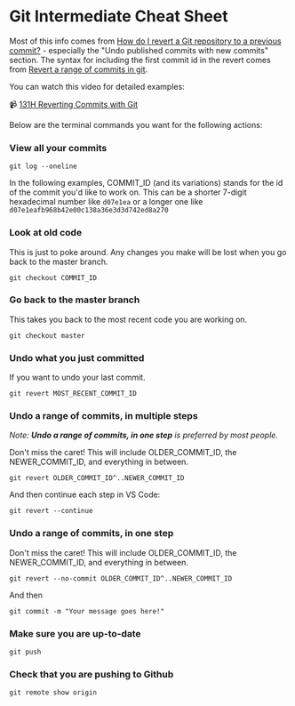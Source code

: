 # Git Intermediate Cheat Sheet

Most of this info comes from [How do I revert a Git repository to a previous commit?](https://stackoverflow.com/questions/4114095/how-do-i-revert-a-git-repository-to-a-previous-commit) - especially the "Undo published commits with new commits" section. The syntax for including the first commit id in the revert comes from [Revert a range of commits in git](https://stackoverflow.com/questions/4991594/revert-a-range-of-commits-in-git).

You can watch this video for detailed examples:

📹 [131H Reverting Commits with Git](https://www.youtube.com/watch?v=SqkVP_4qeCI)

Below are the terminal commands you want for the following actions:

### View all your commits

```
git log --oneline
```

In the following examples, COMMIT_ID (and its variations) stands for the id of the commit you'd like to work on. This can be a shorter 7-digit hexadecimal number like `d07e1ea` or a longer one like `d07e1eafb968b42e00c138a36e3d3d742ed8a270`

### Look at old code

This is just to poke around. Any changes you make will be lost when you go back to the master branch.

```
git checkout COMMIT_ID
```

### Go back to the master branch

This takes you back to the most recent code you are working on.

```
git checkout master
```

### Undo what you just committed

If you want to undo your last commit.

```
git revert MOST_RECENT_COMMIT_ID
```

### Undo a range of commits, in multiple steps

_Note: **Undo a range of commits, in one step** is preferred by most people._

Don't miss the caret! This will include OLDER_COMMIT_ID, the NEWER_COMMIT_ID, and everything in between.

```
git revert OLDER_COMMIT_ID^..NEWER_COMMIT_ID
```
And then continue each step in VS Code:

```
git revert --continue
```

### Undo a range of commits, in one step

Don't miss the caret! This will include OLDER_COMMIT_ID, the NEWER_COMMIT_ID, and everything in between.

```
git revert --no-commit OLDER_COMMIT_ID^..NEWER_COMMIT_ID
```

And then

```
git commit -m "Your message goes here!"
```

### Make sure you are up-to-date

```
git push
```

### Check that you are pushing to Github

```
git remote show origin
```

